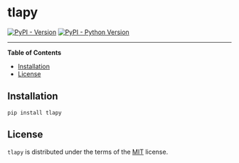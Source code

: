 # tlapy

[![PyPI - Version](https://img.shields.io/pypi/v/tlapy.svg)](https://pypi.org/project/tlapy)
[![PyPI - Python Version](https://img.shields.io/pypi/pyversions/tlapy.svg)](https://pypi.org/project/tlapy)

-----

**Table of Contents**

- [Installation](#installation)
- [License](#license)

## Installation

```console
pip install tlapy
```

## License

`tlapy` is distributed under the terms of the [MIT](https://spdx.org/licenses/MIT.html) license.
